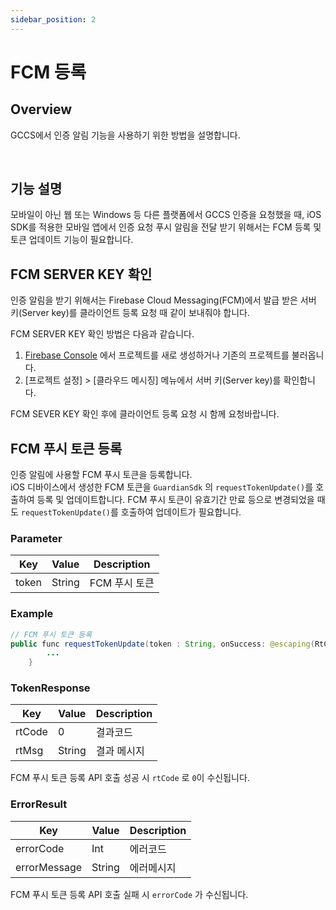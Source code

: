 ```yaml
---
sidebar_position: 2
---
```

# FCM 등록

## Overview
GCCS에서 인증 알림 기능을 사용하기 위한 방법을 설명합니다.

<br/>

## 기능 설명
모바일이 아닌 웹 또는 Windows 등 다른 플랫폼에서 GCCS 인증을 요청했을 때, iOS SDK를 적용한 모바일 앱에서 인증 요청 푸시 알림을 전달 받기 위해서는 FCM 등록 및 토큰 업데이트 기능이 필요합니다.

## FCM SERVER KEY 확인
인증 알림을 받기 위해서는 Firebase Cloud Messaging(FCM)에서 발급 받은 서버 키(Server key)를 클라이언트 등록 요청 때 같이 보내줘야 합니다.   



FCM SERVER KEY 확인 방법은 다음과 같습니다.   
1. [Firebase Console](https://console.firebase.google.com/) 에서 프로젝트를 새로 생성하거나 기존의 프로젝트를 불러옵니다.  
2. [프로젝트 설정] > [클라우드 메시징] 메뉴에서 서버 키(Server key)를 확인합니다.

FCM SEVER KEY 확인 후에 클라이언트 등록 요청 시 함께 요청바랍니다.

## FCM 푸시 토큰 등록
인증 알림에 사용할 FCM 푸시 토큰을 등록합니다.  
iOS 디바이스에서 생성한 FCM 토큰을 `GuardianSdk` 의 `requestTokenUpdate()`를 호출하여 등록 및 업데이트합니다.
FCM 푸시 토큰이 유효기간 만료 등으로 변경되었을 때도 `requestTokenUpdate()`를 호출하여 업데이트가 필요합니다.

### Parameter
|Key|Value|Description|
|------|---|---|
|token|String|FCM 푸시 토큰|

### Example
```java
// FCM 푸시 토큰 등록
public func requestTokenUpdate(token : String, onSuccess: @escaping(RtCode, String)-> Void, onFailed: @escaping(RtCode, String)-> Void) {
        ...
    }
```
### TokenResponse
|Key|Value|Description|
|------|---|---|
|rtCode|0|결과코드|
|rtMsg|String|결과 메시지|

FCM 푸시 토큰 등록 API 호출 성공 시 `rtCode` 로 `0`이 수신됩니다.

### ErrorResult
|Key|Value|Description|
|------|---|---|
|errorCode|Int|에러코드|
|errorMessage|String|에러메시지|

FCM 푸시 토큰 등록 API 호출 실패 시 `errorCode` 가 수신됩니다.
